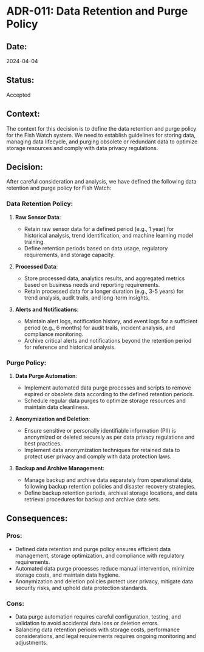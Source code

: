 # ADR-011: Data Retention and Purge Policy

## Date:
2024-04-04

## Status:
Accepted

## Context:
The context for this decision is to define the data retention and purge policy for the Fish Watch system. We need to establish guidelines for storing data, managing data lifecycle, and purging obsolete or redundant data to optimize storage resources and comply with data privacy regulations.

## Decision:
After careful consideration and analysis, we have defined the following data retention and purge policy for Fish Watch:

### Data Retention Policy:
1. **Raw Sensor Data**:
   - Retain raw sensor data for a defined period (e.g., 1 year) for historical analysis, trend identification, and machine learning model training.
   - Define retention periods based on data usage, regulatory requirements, and storage capacity.

2. **Processed Data**:
   - Store processed data, analytics results, and aggregated metrics based on business needs and reporting requirements.
   - Retain processed data for a longer duration (e.g., 3-5 years) for trend analysis, audit trails, and long-term insights.

3. **Alerts and Notifications**:
   - Maintain alert logs, notification history, and event logs for a sufficient period (e.g., 6 months) for audit trails, incident analysis, and compliance monitoring.
   - Archive critical alerts and notifications beyond the retention period for reference and historical analysis.

### Purge Policy:
1. **Data Purge Automation**:
   - Implement automated data purge processes and scripts to remove expired or obsolete data according to the defined retention periods.
   - Schedule regular data purges to optimize storage resources and maintain data cleanliness.

2. **Anonymization and Deletion**:
   - Ensure sensitive or personally identifiable information (PII) is anonymized or deleted securely as per data privacy regulations and best practices.
   - Implement data anonymization techniques for retained data to protect user privacy and comply with data protection laws.

3. **Backup and Archive Management**:
   - Manage backup and archive data separately from operational data, following backup retention policies and disaster recovery strategies.
   - Define backup retention periods, archival storage locations, and data retrieval procedures for backup and archive data sets.

## Consequences:
### Pros:
- Defined data retention and purge policy ensures efficient data management, storage optimization, and compliance with regulatory requirements.
- Automated data purge processes reduce manual intervention, minimize storage costs, and maintain data hygiene.
- Anonymization and deletion policies protect user privacy, mitigate data security risks, and uphold data protection standards.

### Cons:
- Data purge automation requires careful configuration, testing, and validation to avoid accidental data loss or deletion errors.
- Balancing data retention periods with storage costs, performance considerations, and legal requirements requires ongoing monitoring and adjustments.
